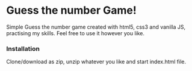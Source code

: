 # Guess the number Game!

Simple Guess the number game created with html5, css3 and vanilla JS, practising my skills. Feel free to use it however you like.

### Installation

Clone/download as zip, unzip whatever you like and start index.html file.
